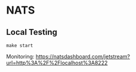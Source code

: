 # NATS

## Local Testing

`make start`

Monitoring: https://natsdashboard.com/jetstream?url=http%3A%2F%2Flocalhost%3A8222
